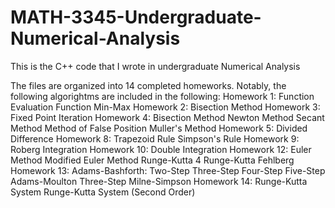 # MATH-3345-Undergraduate-Numerical-Analysis
This is the C++ code that I wrote in undergraduate Numerical Analysis

The files are organized into 14 completed homeworks. Notably, the following algorightms are included in the following:
  Homework 1:
    Function Evaluation
    Function Min-Max
  Homework 2:
    Bisection Method
  Homework 3:
    Fixed Point Iteration
  Homework 4:
    Bisection Method
    Newton Method
    Secant Method
    Method of False Position
    Muller's Method
  Homework 5:
    Divided Difference
  Homework 8:
    Trapezoid Rule
    Simpson's Rule
  Homework 9:
    Roberg Integration
  Homework 10:
    Double Integration
  Homework 12:
    Euler Method
    Modified Euler Method
    Runge-Kutta 4
    Runge-Kutta Fehlberg
  Homework 13:
    Adams-Bashforth:
      Two-Step
      Three-Step
      Four-Step
      Five-Step
    Adams-Moulton Three-Step
    Milne-Simpson
  Homework 14:
    Runge-Kutta System
    Runge-Kutta System (Second Order)
